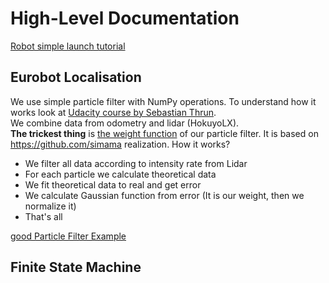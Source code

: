 # High-Level Documentation

[Robot simple launch tutorial](https://gist.github.com/Bandd-k/fc296274c5f6b33cb29929696d98cb1b)
## Eurobot Localisation
We use simple particle filter with NumPy operations. To understand how it works look at [Udacity course by Sebastian Thrun](https://www.udacity.com/course/artificial-intelligence-for-robotics--cs373).  
We combine data from odometry and lidar (HokuyoLX).  
**The trickest thing** is [the weight function](https://github.com/SkRobo/Eurobot-2017/blob/master/NewCommunication/ParticleFilter.py#L70) of our particle filter. It is based on https://github.com/simama realization.
How it works?  
* We filter all data according to intensity rate from Lidar
* For each particle we calculate theoretical data
* We fit theoretical data to real and get error
* We calculate Gaussian function from error (It is our weight, then we normalize it)
* That's all

[good Particle Filter Example](https://github.com/mjl/particle_filter_demo)

## Finite State Machine
